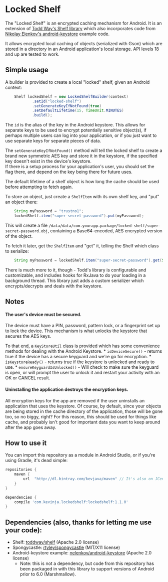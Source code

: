 # Locked Shelf

The "Locked Shelf" is an encrypted caching mechanism for Android.  It is an extension of 
[Todd Way's Shelf library](https://github.com/toddway/Shelf) which also incorporates code from 
[Nikolay Elenkov's android-keystore](https://github.com/nelenkov/android-keystore) example code.

It allows encrypted local caching of objects (serialized with Gson) which are stored in a directory 
in an Android application's local storage.  API levels 18 and up are tested to work.

## Simple usage
A builder is provided to create a local "locked" shelf, given an Android context:

```java
    Shelf lockedShelf = new LockedShelfBuilder(context)
            .setId("locked-shelf")
            .setGenerateKeyIfNotFound(true)
            .setDefaultLifetime(15, TimeUnit.MINUTES)
            .build();
```

The `id` is the alias of the key in the Android keystore.  This allows for separate keys to be used
to encrypt potentially sensitive object(s), if perhaps multiple users can log into your application, 
or if you just want to use separate keys for separate pieces of data.

The `setGenerateKeyIfNotFound()` method will tell the locked shelf to create a brand new symmetric 
AES key and store it in the keystore, if the specified key doesn't exist in the device's keystore.  
If there is a setup process for your application's user, you should set the flag there, and depend 
on the key being there for future uses.  

The default lifetime of a shelf object is how long the cache should be used before attempting to 
fetch again. 

To store an object, just create a `ShelfItem` with its own shelf key, and "put" an object there:

```java
    String myPassword = "trustno1";
    lockedShelf.item("super-secret-password").put(myPassword);
```

This will create a file `/data/data/com.yourapp.package/locked-shelf/super-secret-password.obj`, 
containing a Base64-encoded, AES encrypted version of the object.

To fetch it later, get the `ShelfItem` and "get" it, telling the Shelf which class to serialize:

```java
    String myPassword = lockedShelf.item("super-secret-password").get(String.class);
```

There is much more to it, though - Todd's library is configurable and customizable, and includes 
hooks for RxJava to do your loading in a background thread.  This library just adds a custom 
serializer which encrypts/decrypts and deals with the keystore.

## Notes

#### The user's device must be secured.  
The device must have a PIN, password, pattern lock, or a fingerprint set up to lock the device. 
This mechanism is what unlocks the keystore that secures the AES keys.

To that end, a `KeyStoreUtil` class is provided which has some convenience methods for dealing with 
the Android Keystore.
    * `isDeviceSecure()` - returns true if the device has a secure keyguard and we're go for 
    encryption.
    * `isKeystoreReady()` - returns true if the keystore is unlocked and ready to use. 
    * `ensureKeyguardIsUnlocked()` - Will check to make sure the keyguard is open, or will prompt 
    the user to unlock it and restart your activity with an OK or CANCEL result.

#### Uninstalling the application destroys the encryption keys.
All encryption keys for the app are removed if the user uninstalls an application that uses the 
keystore.  Of course, by default, since your objects are being stored in the cache directory of the 
application, those will be gone too, so no biggy, right?  For this reason, this should be used for 
things like cache, and probably isn't good for important data you want to keep around after the app 
goes away.

## How to use it

You can import this repository as a module in Android Studio, or if you're using Gradle, it's dead 
simple:

```groovy
repositories {
    maven {
        url  "http://dl.bintray.com/kevjava/maven" // It's also on JCenter, so you might not need this.
    }
}

dependencies {
    compile 'com.kevinja.lockedshelf:lockedshelf:1.1.0'
}
```

## Dependencies (also, thanks for letting me use your code):
  * Shelf: [toddway/shelf](https://github.com/toddway/Shelf) (Apache 2.0 license)
  * Spongycastle: [rtyley/spongycastle](https://rtyley.github.io/spongycastle/) (MIT/X11 license)
  * Android-keystore example: [nelenkov/android-keystore](https://github.com/nelenkov/android-keystore) (Apache 2.0 license)
      * Note: this is not a dependency, but code from this repository has been packaged in with this 
        library to support versions of Android prior to 6.0 (Marshmallow).